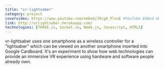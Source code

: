 ```yaml
---
title: "vr-lightsaber"
category: project
covervideo: https://www.youtube.com/embed/J9cgO_PlvuE #YouTube Embed URL
link: http://vrlightsaber.herokuapp.com/
technologies: [THREE.js, Socket.io, Node.js, Javascript, HTML5]
---
```


vr-lightsaber uses one smartphone as a wireless controller for a "lightsaber" which can be viewed on another smartphone inserted into Google Cardboard. It's an experiment to show how web technologies can provide an immersive VR experience using hardware and software people already own.